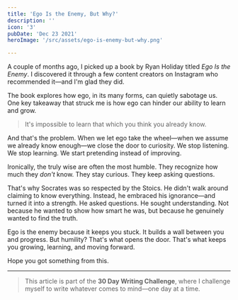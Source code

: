 ```yaml
---
title: 'Ego Is the Enemy, But Why?'
description: ''
icon: '3'
pubDate: 'Dec 23 2021'
heroImage: '/src/assets/ego-is-enemy-but-why.png'

---
```


A couple of months ago, I picked up a book by Ryan Holiday titled *Ego Is the Enemy*. I discovered it through a few content creators on Instagram who recommended it—and I'm glad they did.

The book explores how ego, in its many forms, can quietly sabotage us. One key takeaway that struck me is how ego can hinder our ability to learn and grow.

> It's impossible to learn that which you think you already know.

And that's the problem. When we let ego take the wheel—when we assume we already know enough—we close the door to curiosity. We stop listening. We stop learning. We start pretending instead of improving.

Ironically, the truly wise are often the most humble. They recognize how much they *don't* know. They stay curious. They keep asking questions.

That's why Socrates was so respected by the Stoics. He didn't walk around claiming to know everything. Instead, he embraced his ignorance—and turned it into a strength. He asked questions. He sought understanding. Not because he wanted to show how smart he was, but because he genuinely wanted to find the truth.

Ego is the enemy because it keeps you stuck. It builds a wall between you and progress. But humility? That's what opens the door. That's what keeps you growing, learning, and moving forward.

Hope you got something from this.

---

> This article is part of the **30 Day Writing Challenge**, where I challenge myself to write whatever comes to mind—one day at a time.
